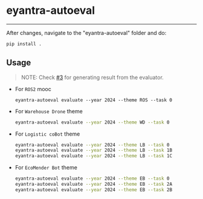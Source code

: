 # eyantra-autoeval

---
After changes, navigate to the "eyantra-autoeval" folder and do:
```sh
pip install .
```

## Usage

> NOTE: Check [#3][i3] for generating result from the evaluator.

- For `ROS2` mooc

  ```
  eyantra-autoeval evaluate --year 2024 --theme ROS --task 0
  ```

- For `Warehouse Drone` theme

  ```sh
  eyantra-autoeval evaluate --year 2024 --theme WD --task 0
  ```

- For `Logistic coBot` theme

  ```sh
  eyantra-autoeval evaluate --year 2024 --theme LB --task 0
  eyantra-autoeval evaluate --year 2024 --theme LB --task 1B
  eyantra-autoeval evaluate --year 2024 --theme LB --task 1C
  ```


- For `EcoMender Bot` theme

  ```sh
  eyantra-autoeval evaluate --year 2024 --theme EB --task 0
  eyantra-autoeval evaluate --year 2024 --theme EB --task 2A
  eyantra-autoeval evaluate --year 2024 --theme EB --task 2B
  ```

[i3]: https://github.com/eYantra-Robotics-Competition/eyantra-autoeval/issues/3
